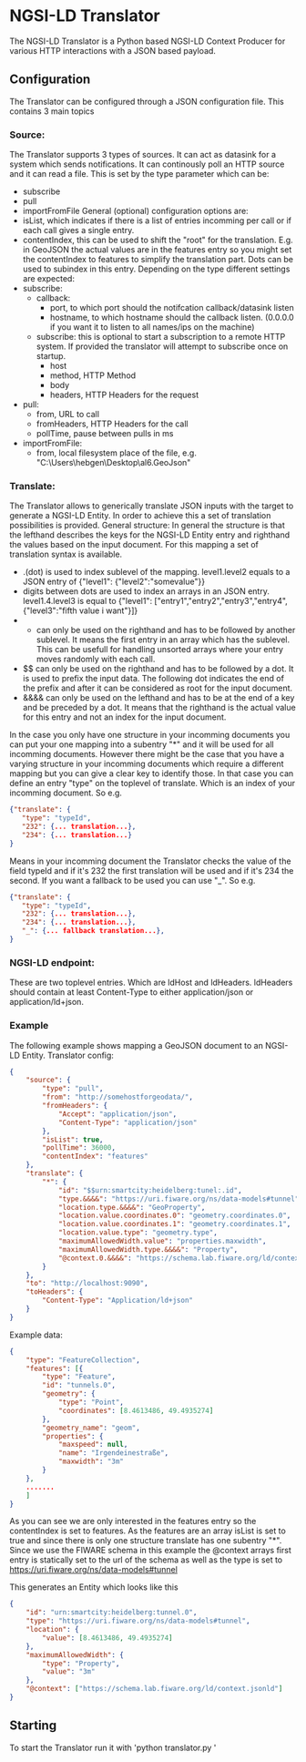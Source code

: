 # NGSI-LD Translator
The NGSI-LD Translator is a Python based NGSI-LD Context Producer for various HTTP interactions with a JSON based payload.

## Configuration
The Translator can be configured through a JSON configuration file. This contains 3 main topics

### Source:
The Translator supports 3 types of sources. It can act as datasink for a system which sends notifications. It can continously poll an HTTP source and it can read a file.
This is set by the type parameter which can be:
 - subscribe
 - pull
 - importFromFile
General (optional) configuration options are:
 - isList, which indicates if there is a list of entries incomming per call or if each call gives a single entry.
 - contentIndex, this can be used to shift the "root" for the translation. E.g. in GeoJSON the actual values are in the features entry so you might set the contentIndex to features to simplify the translation part. Dots can be used to subindex in this entry. 
Depending on the type different settings are expected:
 - subscribe:
   - callback:
     - port, to which port should the notifcation callback/datasink listen
	 - hostname, to which hostname should the callback listen. (0.0.0.0 if you want it to listen to all names/ips on the machine)
   - subscribe: this is optional to start a subscription to a remote HTTP system. If provided the translator will attempt to subscribe once on startup.
     - host
     - method, HTTP Method
     - body
     - headers, HTTP Headers for the request
 - pull:
   - from, URL to call 
   - fromHeaders, HTTP Headers for the call
   - pollTime, pause between pulls in ms
 - importFromFile:
   - from, local filesystem place of the file, e.g. "C:\\Users\\hebgen\\Desktop\\al6.GeoJson"

### Translate:
The Translator allows to generically translate JSON inputs with the target to generate a NGSI-LD Entity. In order to achieve this a set of translation possibilities is provided.
General structure:
In general the structure is that the lefthand describes the keys for the NGSI-LD Entity entry and righthand the values based on the input document. For this mapping a set of translation syntax is available. 
 - .(dot) is used to index sublevel of the mapping. level1.level2 equals to a JSON entry of {"level1": {"level2":"somevalue"}}
 - digits between dots are used to index an arrays in an JSON entry. level1.4.level3 is equal to {"level1": ["entry1","entry2","entry3","entry4",{"level3":"fifth value i want"}]}
 - * can only be used on the righthand and has to be followed by another sublevel. It means the first entry in an array which has the sublevel. This can be usefull for handling unsorted arrays where your entry moves randomly with each call.
 - $$ can only be used on the righthand and has to be followed by a dot. It is used to prefix the input data. The following dot indicates the end of the prefix and after it can be considered as root for the input document.
 - &&&& can only be used on the lefthand and has to be at the end of a key and be preceded by a dot. It means that the righthand is the actual value for this entry and not an index for the input document. 
 
In the case you only have one structure in your incomming documents you can put your one mapping into a subentry "*" and it will be used for all incomming documents. 
However there might be the case that you have a varying structure in your incomming documents which require a different mapping but you can give a clear key to identify those. 
In that case you can define an entry "type" on the toplevel of translate. Which is an index of your incomming document. So e.g. 
```json
{"translate": {
   "type": "typeId",
   "232": {... translation...},
   "234": {... translation...}
}
```
Means in your incomming document the Translator checks the value of the field typeId and if it's 232 the first translation will be used and if it's 234 the second.
If you want a fallback to be used you can use "_". So e.g.
```json
{"translate": {
   "type": "typeId",
   "232": {... translation...},
   "234": {... translation...},
   "_": {... fallback translation...},
}
```

### NGSI-LD endpoint:

These are two toplevel entries. Which are ldHost and ldHeaders. ldHeaders should contain at least Content-Type to either application/json or application/ld+json.

### Example
The following example shows mapping a GeoJSON document to an NGSI-LD Entity. 
Translator config:
```json
{
	"source": {
		"type": "pull",
		"from": "http://somehostforgeodata/",
		"fromHeaders": {
			"Accept": "application/json",
			"Content-Type": "application/json"
		},
		"isList": true,
		"pollTime": 36000,
		"contentIndex": "features"
	},
	"translate": {
		"*": {
			"id": "$$urn:smartcity:heidelberg:tunel:.id",
			"type.&&&&": "https://uri.fiware.org/ns/data-models#tunnel",
			"location.type.&&&&": "GeoProperty",
			"location.value.coordinates.0": "geometry.coordinates.0",
			"location.value.coordinates.1": "geometry.coordinates.1",
			"location.value.type": "geometry.type",
			"maximumAllowedWidth.value": "properties.maxwidth",
			"maximumAllowedWidth.type.&&&&": "Property",
			"@context.0.&&&&": "https://schema.lab.fiware.org/ld/context.jsonld"
		}
	},
	"to": "http://localhost:9090",
	"toHeaders": {
		"Content-Type": "Application/ld+json"
	}
}
```
Example data:
```json
{
	"type": "FeatureCollection",
	"features": [{
		"type": "Feature",
		"id": "tunnels.0",
		"geometry": {
			"type": "Point",
			"coordinates": [8.4613486, 49.4935274]
		},
		"geometry_name": "geom",
		"properties": {
			"maxspeed": null,
			"name": "Irgendeinestraße",
			"maxwidth": "3m"
		}
	},
	.......
	]
}
```
As you can see we are only interested in the features entry so the contentIndex is set to features. As the features are an array isList is set to true and since there is only one structure translate has one subentry "*".
Since we use the FIWARE schema in this example the @context arrays first entry is statically set to the url of the schema as well as the type is set to https://uri.fiware.org/ns/data-models#tunnel

This generates an Entity which looks like this
```json
{
	"id": "urn:smartcity:heidelberg:tunnel.0",
	"type": "https://uri.fiware.org/ns/data-models#tunnel",
	"location": {
		"value": [8.4613486, 49.4935274]
	},
	"maximumAllowedWidth": {
		"type": "Property",
		"value": "3m"
	},
	"@context": ["https://schema.lab.fiware.org/ld/context.jsonld"]
}
```
## Starting
To start the Translator run it with 'python translator.py <configfile>'
